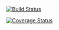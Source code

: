[![Build Status](https://travis-ci.org/christycheng/cs207test.svg?branch=master)](https://travis-ci.org/christycheng/cs207test.svg?branch=master)

[![Coverage Status](https://coveralls.io/repos/github/christycheng/cs207test/badge.svg)](https://coveralls.io/github/christycheng/cs207test)